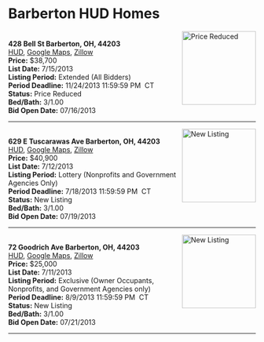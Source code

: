 # Barberton HUD Homes

[<img alt="Price Reduced" src="https://www.hudhomestore.com/pages/ImageShow.aspx?Case=412-568503" align="right" style="height:150px;">](http://www.hudhomestore.com/Listing/PropertyDetails.aspx?caseNumber=412-568503)  
**428 Bell St Barberton, OH, 44203**  
[HUD](http://www.hudhomestore.com/Listing/PropertyDetails.aspx?caseNumber=412-568503), [Google Maps](http://maps.google.com/maps?q=428+Bell+St+Barberton%2C+OH%2C+44203), [Zillow](http://www.zillow.com/homes/428+Bell+St+Barberton%2C+OH%2C+44203/)  
**Price:** $38,700  
**List Date:** 7/15/2013  
**Listing Period:** Extended (All Bidders)  
**Period Deadline:** 11/24/2013 11:59:59 PM  CT  
**Status:** Price Reduced  
**Bed/Bath:** 3/1.00  
**Bid Open Date:** 07/16/2013

***

[<img alt="New Listing" src="https://www.hudhomestore.com/pages/ImageShow.aspx?Case=412-576832" align="right" style="height:150px;">](http://www.hudhomestore.com/Listing/PropertyDetails.aspx?caseNumber=412-576832)  
**629 E Tuscarawas Ave Barberton, OH, 44203**  
[HUD](http://www.hudhomestore.com/Listing/PropertyDetails.aspx?caseNumber=412-576832), [Google Maps](http://maps.google.com/maps?q=629+E+Tuscarawas+Ave+Barberton%2C+OH%2C+44203), [Zillow](http://www.zillow.com/homes/629+E+Tuscarawas+Ave+Barberton%2C+OH%2C+44203/)  
**Price:** $40,900  
**List Date:** 7/12/2013  
**Listing Period:** Lottery (Nonprofits and Government Agencies Only)  
**Period Deadline:** 7/18/2013 11:59:59 PM  CT  
**Status:** New Listing  
**Bed/Bath:** 3/1.00  
**Bid Open Date:** 07/19/2013

***

[<img alt="New Listing" src="https://www.hudhomestore.com/pages/ImageShow.aspx?Case=412-358138" align="right" style="height:150px;">](http://www.hudhomestore.com/Listing/PropertyDetails.aspx?caseNumber=412-358138)  
**72 Goodrich Ave Barberton, OH, 44203**  
[HUD](http://www.hudhomestore.com/Listing/PropertyDetails.aspx?caseNumber=412-358138), [Google Maps](http://maps.google.com/maps?q=72+Goodrich+Ave+Barberton%2C+OH%2C+44203), [Zillow](http://www.zillow.com/homes/72+Goodrich+Ave+Barberton%2C+OH%2C+44203/)  
**Price:** $25,000  
**List Date:** 7/11/2013  
**Listing Period:** Exclusive (Owner Occupants, Nonprofits, and Government Agencies only)  
**Period Deadline:** 8/9/2013 11:59:59 PM  CT  
**Status:** New Listing  
**Bed/Bath:** 3/1.00  
**Bid Open Date:** 07/21/2013

***

